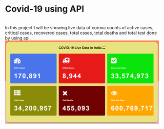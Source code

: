 # Covid-19 using API
<br>
In this project I will be showing live data of corona counts of active cases, critical cases, recovered cases, total cases, total deaths and total test done by using api.
<br>
<img src="Image.PNG" width="100%" height="79%">
